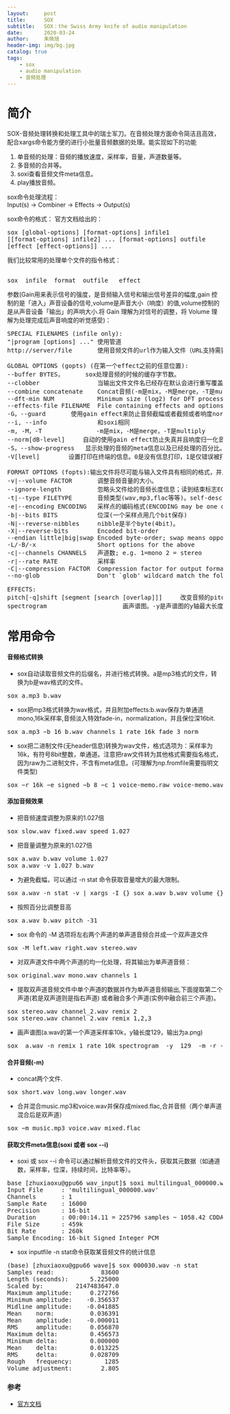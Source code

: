 ```yaml
---
layout:     post
title:      SOX
subtitle:   SOX：the Swiss Army knife of audio manipulation
date:       2020-03-24
author:     朱晓旭
header-img: img/bg.jpg
catalog: true
tags:
    - sox
    - audio manipulation
    - 音频处理  
---
```



# 简介

SOX-音频处理转换和处理工具中的瑞士军刀。在音频处理方面命令简洁且高效，配合xargs命令能方便的进行小批量音频数据的处理。能实现如下的功能   
1.  单音频的处理：音频的播放速度，采样率，音量，声道数量等。
2.  多音频的合并等。
3.  soxi查看音频文件meta信息。
4.  play播放音频。

sox命令处理流程：    
Input(s) -> Combiner -> Effects -> Output(s)

sox命令的格式：
官方文档给出的：
<pre>
sox [global-options] [format-options] infile1                     
[[format-options] infile2] ... [format-options] outfile               
[effect [effect-options]] ...       
</pre>
我们比较常用的处理单个文件的指令格式：
<pre> 
sox  infile  format  outfile   effect
</pre>

参数(Gain用来表示信号的强度，是音频输入信号和输出信号差异的幅度,gain 控制的是「进入」声音设备的信号,volume是声音大小（响度）的值,volume控制的是从声音设备「输出」的声响大小.将 Gain 理解为对信号的调整，将 Volume 理解为处理完成后声音响度的听觉感受)：     
<pre>
SPECIAL FILENAMES (infile only):                       
"|program [options] ..." 使用管道             
http://server/file       使用音频文件的url作为输入文件（URL支持需要wget是可用的）             

GLOBAL OPTIONS (gopts) (在第一个effect之前的任意位置):            
--buffer BYTES， 	 sox处理音频的时候的缓存字节数。            
--clobber                当输出文件文件名已经存在默认会进行重写覆盖。            
--combine concatenate    Concat音频(-m是mix，-M是merge，-T是multiply)                
--dft-min NUM            Minimum size (log2) for DFT processing (default 10)              
--effects-file FILENAME  File containing effects and options             
-G，--guard		 使用gain effect来防止音频截幅或者截频或者响度norm时超过限制造成失真。例子sox −G infile −b 16 outfile rate 44100 dither −s              
--i, --info              和soxi相同                    
-m, -M，-T               -m是mix，-M是merge，-T是multiply                   
--norm[dB-level]	 自动的使用gain effect防止失真并且响度归一化音频。                               
-S，--show-progress	 显示处理的音频的meta信息以及已经处理的百分比。                  
-V[level]		 设置打印在终端的信息。0是没有信息打印，1是仅错误被打印，2警告也会被打印，3包括描述信息等都被打印，4所有信息都被打印            

FORMAT OPTIONS (fopts):输出文件将尽可能与输入文件具有相同的格式，并且不会被包括提供输出格式选项在内的各种方式所覆盖。                     
-v|--volume FACTOR       调整音频音量的大小。                              
--ignore-length          忽略头文件给的音频长度信息；读到结束标志EOF为止                        
-t|--type FILETYPE       音频类型(wav,mp3,flac等等)。self-describing格式（如 WAV、FLAC、MP3）的文件包含一个用于描述信号和编码属性的文件头，而raw或headless格式的音频则不包含这些信息。            
-e|--encoding ENCODING   采样点的编码格式(ENCODING may be one of signed-integer,unsigned-integer, floating-point, mu-law, a-law,ima-adpcm, ms-adpcm, gsm-full-rate)                 
-b|--bits BITS           位深(一个采样点用几个bit保存)                   
-N|--reverse-nibbles     nibble是半个byte(4bit)。                       
-X|--reverse-bits        Encoded bit-order                 
--endian little|big|swap Encoded byte-order; swap means opposite to default             
-L/-B/-x                 Short options for the above              
-c|--channels CHANNELS   声道数; e.g. 1=mono 2 = stereo           
-r|--rate RATE           采样率            
-C|--compression FACTOR  Compression factor for output format             
--no-glob                Don't `glob' wildcard match the following filename               

EFFECTS:                        
pitch[-q]shift [segment [search [overlap]]] 	改变音频的pitch音高。                 
spectrogram 					画声谱图。-y是声谱图的y轴最大长度，-m是灰度。比如 -y  129  -m -r            
</pre>




# 常用命令
#### 音频格式转换
- sox自动读取音频文件的后缀名，并进行格式转换。a是mp3格式的文件，转换为b是wav格式的文件。
<pre>
sox a.mp3 b.wav
</pre>

- sox把mp3格式转换为wav格式，并且附加effects:b.wav保存为单通道mono,16k采样率,音频淡入特效fade-in，normalization，并且保位深16bit.
<pre>
sox a.mp3 −b 16 b.wav channels 1 rate 16k fade 3 norm
</pre>

- sox把二进制文件(无header信息)转换为wav文件，格式选项为：采样率为16k，有符号8bit整数，单通道。注意把raw文件转为其他格式需要指名格式，因为raw为二进制文件，不含有meta信息。(可理解为np.fromfile需要指明文件类型)
<pre>
sox −r 16k −e signed −b 8 −c 1 voice-memo.raw voice-memo.wav
</pre>
#### 添加音频效果
- 把音频速度调整为原来的1.027倍
<pre>
sox slow.wav fixed.wav speed 1.027
</pre>

- 把音量调整为原来的1.027倍
<pre>
sox a.wav b.wav volume 1.027
sox a.wav -v 1.027 b.wav
</pre>
- 为避免截幅，可以通过 -n stat 命令获取音量增大的最大限制。
<pre>
sox a.wav -n stat -v | xargs -I {} sox a.wav b.wav volume {}
</pre>
- 按照百分比调整音高
<pre>
sox a.wav b.wav pitch -31
</pre>

-  sox 命令的 -M 选项将左右两个声道的单声道音频合并成一个双声道文件
<pre>
sox -M left.wav right.wav stereo.wav
</pre>

- 对双声道文件中两个声道的均一化处理，将其输出为单声道音频：
<pre>
sox original.wav mono.wav channels 1
</pre>

- 提取双声道音频文件中单个声道的数据并作为单声道音频输出,下面提取第二个声道(若是双声道则是指右声道) 或者融合多个声道(实例中融合前三个声道)。
<pre>
sox stereo.wav channel_2.wav remix 2
sox stereo.wav channel_2.wav remix 1,2,3
</pre>

- 画声谱图(a.wav的第一个声道采样率10k，y轴长度129，输出为a.png)
<pre>
sox  a.wav -n remix 1 rate 10k spectrogram  -y  129  -m -r -o  a.png
</pre>

#### 合并音频(-m)

- concat两个文件.
<pre>
sox short.wav long.wav longer.wav
</pre>

- 合并混合music.mp3和voice.wav并保存成mixed.flac,合并音频（两个单声道混合后是双声道）
<pre>
sox −m music.mp3 voice.wav mixed.flac
</pre>

#### 获取文件meta信息(soxi 或者 sox --i)
- soxi 或 sox --i 命令可以通过解析音频文件的文件头，获取其元数据（如通道数，采样率，位深，持续时间，比特率等）。
<pre>
base [zhuxiaoxu@gpu66 wav_input]$ soxi multilingual_000000.wav
Input File     : 'multilingual_000000.wav'
Channels       : 1
Sample Rate    : 16000
Precision      : 16-bit
Duration       : 00:00:14.11 = 225796 samples ~ 1058.42 CDDA sectors
File Size      : 459k
Bit Rate       : 260k
Sample Encoding: 16-bit Signed Integer PCM
</pre>

- sox inputfile -n stat命令获取某音频文件的统计信息
<pre>
(base) [zhuxiaoxu@gpu66 wave]$ sox 000030.wav -n stat 
Samples read:             83600
Length (seconds):      5.225000
Scaled by:         2147483647.0
Maximum amplitude:     0.272766
Minimum amplitude:    -0.356537
Midline amplitude:    -0.041885
Mean    norm:          0.036391
Mean    amplitude:    -0.000011
RMS     amplitude:     0.056870
Maximum delta:         0.456573
Minimum delta:         0.000000
Mean    delta:         0.013225
RMS     delta:         0.028709
Rough   frequency:         1285
Volume adjustment:        2.805
</pre>


### 参考

- [官方文档](http://sox.sourceforge.net/sox.html)





